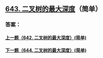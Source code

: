 ## [643. 二叉树的最大深度](https://leetcode-cn.com/problems/merge-two-sorted-lists/)（简单）





### 答案：



#### [上一题（642. 二叉树的最大深度）(简单)](https://github.com/sdwwld/leetCode/blob/master/src/main/java/com/wld/java/leetcode/leetCode0642.md)

#### [下一题（644. 二叉树的最大深度）(简单)](https://github.com/sdwwld/leetCode/blob/master/src/main/java/com/wld/java/leetcode/leetCode0644.md)